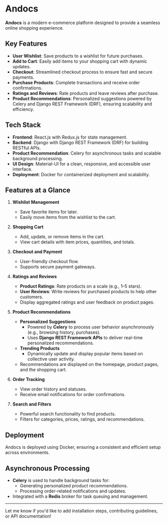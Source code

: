 # Andocs  

**Andocs** is a modern e-commerce platform designed to provide a seamless online shopping experience.  

## Key Features  

- **User Wishlist**: Save products to a wishlist for future purchases.  
- **Add to Cart**: Easily add items to your shopping cart with dynamic updates.  
- **Checkout**: Streamlined checkout process to ensure fast and secure payments.  
- **Purchase Products**: Complete transactions and receive order confirmations.  
- **Ratings and Reviews**: Rate products and leave reviews after purchase.  
- **Product Recommendations**: Personalized suggestions powered by Celery and Django REST Framework (DRF), ensuring scalability and efficiency.  

## Tech Stack  

- **Frontend**: React.js with Redux.js for state management.  
- **Backend**: Django with Django REST Framework (DRF) for building RESTful APIs.  
- **Product Recommendation**: Celery for asynchronous tasks and scalable background processing.  
- **UI Design**: Material-UI for a clean, responsive, and accessible user interface.  
- **Deployment**: Docker for containerized deployment and scalability.  

## Features at a Glance  

1. **Wishlist Management**  
   - Save favorite items for later.  
   - Easily move items from the wishlist to the cart.  

2. **Shopping Cart**  
   - Add, update, or remove items in the cart.  
   - View cart details with item prices, quantities, and totals.  

3. **Checkout and Payment**  
   - User-friendly checkout flow.  
   - Supports secure payment gateways.  

4. **Ratings and Reviews**  
   - **Product Ratings**: Rate products on a scale (e.g., 1–5 stars).  
   - **User Reviews**: Write reviews for purchased products to help other customers.  
   - Display aggregated ratings and user feedback on product pages.  

5. **Product Recommendations**  
   - **Personalized Suggestions**  
     - Powered by **Celery** to process user behavior asynchronously (e.g., browsing history, purchases).  
     - Uses **Django REST Framework APIs** to deliver real-time personalized recommendations.  
   - **Trending Products**  
     - Dynamically update and display popular items based on collective user activity.  
   - Recommendations are displayed on the homepage, product pages, and the shopping cart.  

6. **Order Tracking**  
   - View order history and statuses.  
   - Receive email notifications for order confirmations.  

7. **Search and Filters**  
   - Powerful search functionality to find products.  
   - Filters for categories, prices, ratings, and recommendations.  

## Deployment  

Andocs is deployed using Docker, ensuring a consistent and efficient setup across environments.  

## Asynchronous Processing  

- **Celery** is used to handle background tasks for:  
  - Generating personalized product recommendations.  
  - Processing order-related notifications and updates.  
- Integrated with a **Redis** broker for task queuing and management.  

---  

Let me know if you'd like to add installation steps, contributing guidelines, or API documentation!  
